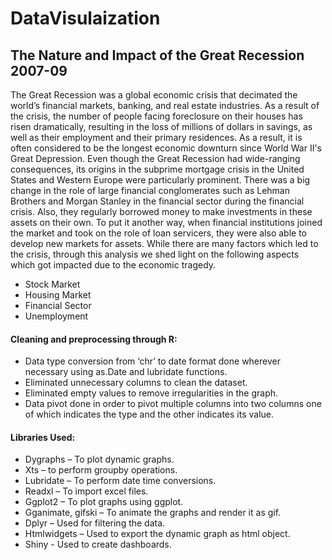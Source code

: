 # DataVisulaization
## The Nature and Impact of the Great Recession 2007-09
The Great Recession was a global economic crisis that decimated the world’s financial markets, banking, and real estate industries. As a result of the crisis, the number of people facing foreclosure on their houses has risen dramatically, resulting in the loss of millions of dollars in savings, as well as their employment and their primary residences. As a result, it is often considered to be the longest economic downturn since World War II's Great Depression. Even though the Great Recession had wide-ranging consequences, its origins in the subprime mortgage crisis in the United States and Western Europe were particularly prominent. There was a big change in the role of large financial conglomerates such as Lehman Brothers and Morgan Stanley in the financial sector during the financial crisis. Also, they regularly borrowed money to make investments in these assets on their own. To put it another way, when financial institutions joined the market and took on the role of loan servicers, they were also able to develop new markets for assets. While there are many factors which led to the crisis, through this analysis we shed light on the following aspects which got impacted due to the economic tragedy.
- Stock Market
- Housing Market
- Financial Sector
- Unemployment

#### Cleaning and preprocessing through R:
-  Data type conversion from ‘chr’ to date format done wherever necessary using as.Date and lubridate functions.
- Eliminated unnecessary columns to clean the dataset.
- Eliminated empty values to remove irregularities in the graph.
- Data pivot done in order to pivot multiple columns into two columns one of which indicates the type and the other
indicates its value.
#### Libraries Used:
- Dygraphs – To plot dynamic graphs.
- Xts – to perform groupby operations.
- Lubridate – To perform date time conversions.
- Readxl – To import excel files.
- Ggplot2 – To plot graphs using ggplot.
- Gganimate, gifski – To animate the graphs and render it as gif.
- Dplyr – Used for filtering the data.
- Htmlwidgets – Used to export the dynamic graph as html object.
- Shiny - Used to create dashboards.
